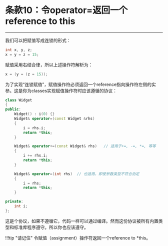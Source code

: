 # 条款10：令operator=返回一个reference to this

---

我们可以把赋值写成连锁的形式：

```c++
int x, y, z;
x = y = z = 15;
```

赋值采用右结合律，所以上述操作符解析为：

```c++
x = (y = (z = 15));
```

为了实现“连锁赋值”，赋值操作符必须返回一个reference指向操作符左侧的实参。这是你为classes实现赋值操作符时应该遵循的协议：

```c++
class Widget
{
public:
	Widget() : i(0) {}
	Widget& operator=(const Widget &rhs)
	{
		i = rhs.i;
		return *this;
	}

	Widget& operator+=(const Widget& rhs)	// 适用于+=, -=, *=, 等等
	{
		i += rhs.i;
		return *this;
	}

	Widget& operator=(int rhs)	// 也适用，即使参数类型不符合协定
	{
		i = rhs;
		return *this;
	}

private:
	int i;
};
```

这是个协议，如果不遵循它，代码一样可以通过编译。然而这份协议被所有内置类型和标准库程序遵守。所以你也应该遵守。

!!!tip "请记住"
	令赋值（assignment）操作符返回一个reference to \*this。